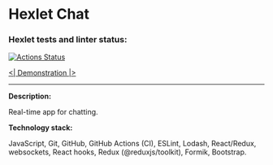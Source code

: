 Hexlet Chat
=======

### Hexlet tests and linter status:
[![Actions Status](https://github.com/hexletart/frontend-project-12/workflows/hexlet-check/badge.svg)](https://github.com/hexletart/frontend-project-12/actions)

[<| Demonstration |>](https://react-chat-project-by-hexletart.up.railway.app/)

---

**Description:**

Real-time app for chatting.

**Technology stack:**

JavaScript, Git, GitHub, GitHub Actions (CI), ESLint, Lodash, React/Redux, websockets, React hooks, Redux (@reduxjs/toolkit), Formik, Bootstrap.
